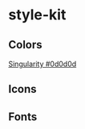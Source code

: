 # style-kit

## Colors
[Singularity #0d0d0d](https://raw.githubusercontent.com/novalastix/style-kit/1c72516c47edc3d6a15bc81fc6a72c067985b309/svg/colors/singularity_color.svg)

## Icons

## Fonts
